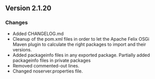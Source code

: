 ## Version 2.1.20

### Changes

* Added CHANGELOG.md
* Cleanup of the pom.xml files in order to let the Apache Felix OSGi Maven 
  plugin to calculate the right packages to import and their versions.
* Added packageinfo files in any exported package. Partially added 
  packageinfo files in private packages
* Removed commented-out lines.
* Changed noserver.properties file.
